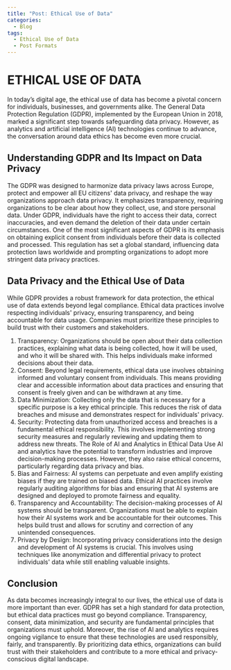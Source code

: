 ```yaml
---
title: "Post: Ethical Use of Data"
categories:
  - Blog
tags:
  - Ethical Use of Data
  - Post Formats
---
```


# ETHICAL USE OF DATA

In today’s digital age, the ethical use of data has become a pivotal concern for individuals, businesses, and governments alike. The General Data Protection Regulation (GDPR), implemented by the European Union in 2018, marked a significant step towards safeguarding data privacy. However, as analytics and artificial intelligence (AI) technologies continue to advance, the conversation around data ethics has become even more crucial.

## Understanding GDPR and Its Impact on Data Privacy
The GDPR was designed to harmonize data privacy laws across Europe, protect and empower all EU citizens' data privacy, and reshape the way organizations approach data privacy. It emphasizes transparency, requiring organizations to be clear about how they collect, use, and store personal data. Under GDPR, individuals have the right to access their data, correct inaccuracies, and even demand the deletion of their data under certain circumstances.
One of the most significant aspects of GDPR is its emphasis on obtaining explicit consent from individuals before their data is collected and processed. This regulation has set a global standard, influencing data protection laws worldwide and prompting organizations to adopt more stringent data privacy practices.

## Data Privacy and the Ethical Use of Data
While GDPR provides a robust framework for data protection, the ethical use of data extends beyond legal compliance. Ethical data practices involve respecting individuals' privacy, ensuring transparency, and being accountable for data usage. Companies must prioritize these principles to build trust with their customers and stakeholders.
1.	Transparency: Organizations should be open about their data collection practices, explaining what data is being collected, how it will be used, and who it will be shared with. This helps individuals make informed decisions about their data.
2.	Consent: Beyond legal requirements, ethical data use involves obtaining informed and voluntary consent from individuals. This means providing clear and accessible information about data practices and ensuring that consent is freely given and can be withdrawn at any time.
3.	Data Minimization: Collecting only the data that is necessary for a specific purpose is a key ethical principle. This reduces the risk of data breaches and misuse and demonstrates respect for individuals' privacy.
4.	Security: Protecting data from unauthorized access and breaches is a fundamental ethical responsibility. This involves implementing strong security measures and regularly reviewing and updating them to address new threats.
The Role of AI and Analytics in Ethical Data Use
AI and analytics have the potential to transform industries and improve decision-making processes. However, they also raise ethical concerns, particularly regarding data privacy and bias.
1.	Bias and Fairness: AI systems can perpetuate and even amplify existing biases if they are trained on biased data. Ethical AI practices involve regularly auditing algorithms for bias and ensuring that AI systems are designed and deployed to promote fairness and equality.
2.	Transparency and Accountability: The decision-making processes of AI systems should be transparent. Organizations must be able to explain how their AI systems work and be accountable for their outcomes. This helps build trust and allows for scrutiny and correction of any unintended consequences.
3.	Privacy by Design: Incorporating privacy considerations into the design and development of AI systems is crucial. This involves using techniques like anonymization and differential privacy to protect individuals' data while still enabling valuable insights.

## Conclusion
As data becomes increasingly integral to our lives, the ethical use of data is more important than ever. GDPR has set a high standard for data protection, but ethical data practices must go beyond compliance. Transparency, consent, data minimization, and security are fundamental principles that organizations must uphold. Moreover, the rise of AI and analytics requires ongoing vigilance to ensure that these technologies are used responsibly, fairly, and transparently. By prioritizing data ethics, organizations can build trust with their stakeholders and contribute to a more ethical and privacy-conscious digital landscape.
